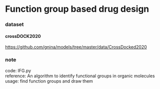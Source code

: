 # Function group based drug design

### dataset  
#### crossDOCK2020  
https://github.com/gnina/models/tree/master/data/CrossDocked2020

### note
code: IFG.py  
reference: An algorithm to identify functional groups in organic molecules  
usage: find function groups and draw them  


